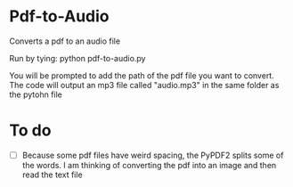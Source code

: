 # Pdf-to-Audio
Converts a pdf to an audio file

Run by tying:
python pdf-to-audio.py

You will be prompted to add the path of the pdf file you want to convert. The code will output an mp3 file called "audio.mp3" in the same folder as the pytohn file

# To do
- [ ] Because some pdf files have weird spacing, the PyPDF2 splits some of the words. I am thinking of converting the pdf into an image and then read the text file
